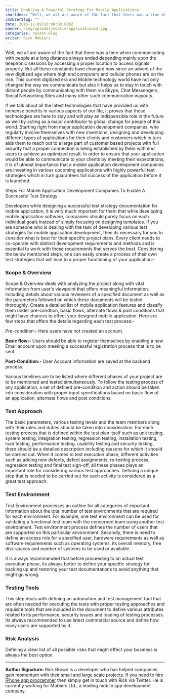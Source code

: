 ```yaml
---
title: Enabling A Powerful Strategy For Mobile Applications
shortdesc: "Well, we all are aware of the fact that there was a time when communicating with people at a long distance always ended depending mainly upon the telephonic sessions by accessing a proper location to access signals properly. But all these constaints have changed now since an advent of the new digitized age where high end computers and cellular phones are on the rise."
cmsUserSlug: ""
date: 2015-12-09T16:00:00.000Z
banner: /img/uploads/mobile-applications2.jpg
categories: recent-blog
writer: Rick Mobiers
---
```


Well, we all are aware of the fact that there was a time when communicating with people at a long distance always ended depending mainly upon the telephonic sessions by accessing a proper location to access signals properly. But all these constaints have changed now since an advent of the new digitized age where high end computers and cellular phones are on the rise. This current digitized era and Mobile technology world have not only changed the way we communicate but also it helps us to stay in touch with distant people by communicating with them via Skype, Chat Messengers, Social Networking Sites and many other such communication wayouts.

If we talk about all the latest technologies that have provided us with immense benefits in various aspects of our life, it proves that these technologies are here to stay and will play an indispensible role in the future as well by acting as a major contributor to global change for people of this world. Starting right from major application development companies, who regularly involve themselves with new inventions, designing and developing different types of applications for their clients and customers which in turn aids them to reach out to a large part of customer based projects with full assurity that a proper connection is being established by them with end users to achieve an optimized result. In order to ensure that your application would be able to communicate to your clients by meeting their expectations, it is of utmost importance that a mobile application development companies are investing in various upcoming applications with highly powerful test strategies which in turn guarantees full success of the application before it is launched.

Steps For Mobile Application Development Companies To Enable A Successful Test Strategy

Developers while designing a successful test strategy documentation for mobile application, it is very much important for them that while developing mobile application software, companies should purely focus on each individual goals instead of simply focusing on designing templates. If you are someone who is dealing with the task of developing various test strategies for mobile application development, then its necessary for you to consider what is best for their specific project plans. Every client needs to co-operate with distinct development requirements and methods and is essential to work with those requirements that serves the best. Considering the below mentioned steps, one can easily create a process of their own test strategies that will lead to a proper functioning of your application:-

### Scope & Overview

Scope & Overview deals with analyzing the project along with vital information from user's viewpoint that offers meaningful information. Including details about various reviewers of a specified document as well as the parameters followed on which these documents will be tested thoroughly. Create a detailed list of mobile application features and classify them under pre-condtion, basic flows, alternate flows & post conditions that might have chances to effect your designed mobile application. Here are few steps that offers the details regarding each test process:-

Pre-condition:- Here users have not created an account.

**Basic flow:-** Users should be able to register themselves by enabling a new Email account upon meeting a successful registration process that is to be sent.

**Post-Condition:-** User Account information are saved at the backend process.

Various timelines are to be listed where different phases of your project are to be mentioned and tested simultaneously. To follow the testing process of any application, a set of defined pre-condition and action should be taken into consideration with proper input specifications based on basic flow of an application, alternate flows and post conditions.

### Test Approach

The basic parameters, various testing levels and the team members along with their roles and duties should be taken into consideration. For each testing process that is defined within the test plan itself such as unit testing, system testing, integration testing, regression testing, installation testing, load testing, performance testing, usability testing and security testing, there should be a detailed description including reasons for which it should be carried out. When it comes to test execution phase, different activities such as adding new defects, defect assignments, re-testing process, regression testing and final test sign-off, all these phases plays an important role for considering various test approaches. Defining a unique step that is needed to be carried out for each activity is considered as a great test approach.

### Test Environment

Test Environment processes an outline for all categories of important information about the total number of test environments that are required for each environment. For example, one test environment can be used for validating a functional test team with the concerned team using another test environment. Test environment process defines the number of users that are supported on this particular environment. Secondly, there is need to define an access role for a specified user, hardware requirements as well as software requirements such as operating systems, its overall memory, free disk spaces and number of systems to be used or available.

It is always recommended that before proceeding to an actual test execution phase, its always better to define your specific strategy for backing up and restoring your test documentations to avoid anything that might go wrong.

### Testing Tools

This step deals with defining an automation and test management tool that are often needed for executing the tests with proper testing approaches and requisite tools that are included in the document to define various attributes related to its performance, security issues and loading of testing processes. Its always recommended to use latest commercial source and define how many users are supported by it.

### Risk Analysis

Defining a clear list of all possible risks that might effect your business is always the best option.

<hr>

<strong>Author Signature:</strong> Rick Brown is a developer who has helped companies gain momentum with their small and large scale projects. If you need to <a href="http://www.mobiers.com/hire-iphone-developers" target="blank_">hire iPhone app programmer</a> then simply get in touch with Rick via Twitter. He is currently working for Mobiers Ltd., a leading mobile app development company.